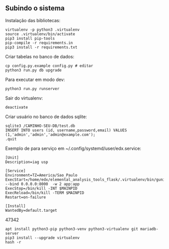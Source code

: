 ## Subindo o sistema

Instalação das bibliotecas:

    virtualenv -p python3 .virtualenv
    source .virtualenv/bin/activate
    pip3 install pip-tools
    pip-compile -r requirements.in
    pip3 install -r requirements.txt

Criar tabelas no banco de dados:

    cp config.py.example config.py # editar
    python3 run.py db upgrade

Para executar em modo dev:

    python3 run.py runserver

Sair do virtualenv:

    deactivate

Criar usuário no banco de dados sqlite:

    sqlite3 /CAMINHO-SEU-DB/test.db
    INSERT INTO users (id, username,password,email) VALUES (1,'admin','admin','admin@example.com');
    .quit

Exemplo de para serviço em ~/.config/systemd/user/edx.service:

    [Unit]
    Description=iag usp

    [Service]
    Environment=TZ=America/Sao_Paulo
    ExecStart=/home/edx/elemental_analysis_tools_flask/.virtualenv/bin/gunicorn --bind 0.0.0.0:8000  -w 2 app:app
    ExecStop=/bin/kill -INT $MAINPID
    ExecReload=/bin/kill -TERM $MAINPID
    Restart=on-failure
    
    [Install]
    WantedBy=default.target


47342

    apt install python3-pip python3-venv python3-virtualenv git mariadb-server
    pip3 install --upgrade virtualenv
    hash -r

    

